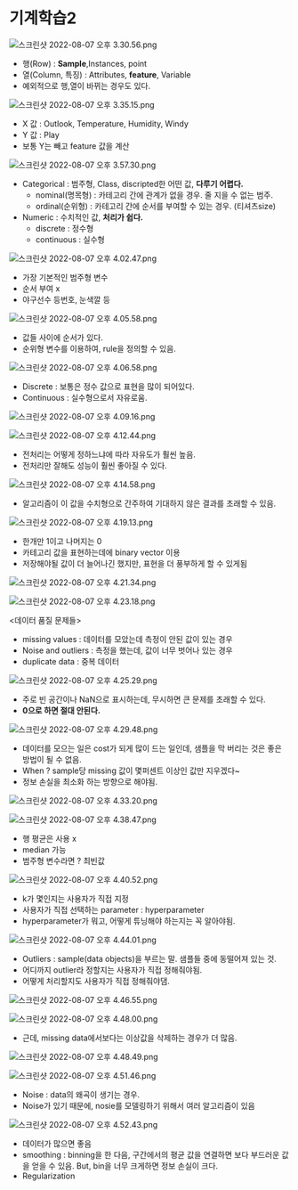 # 기계학습2

![스크린샷 2022-08-07 오후 3.30.56.png](%E1%84%80%E1%85%B5%E1%84%80%E1%85%A8%E1%84%92%E1%85%A1%E1%86%A8%E1%84%89%E1%85%B3%E1%86%B82%2037450d723f644675873e37ee07c3d85d/%25E1%2584%2589%25E1%2585%25B3%25E1%2584%258F%25E1%2585%25B3%25E1%2584%2585%25E1%2585%25B5%25E1%2586%25AB%25E1%2584%2589%25E1%2585%25A3%25E1%2586%25BA_2022-08-07_%25E1%2584%258B%25E1%2585%25A9%25E1%2584%2592%25E1%2585%25AE_3.30.56.png)

- 행(Row) : **Sample**,Instances, point
- 열(Column, 특징) :  Attributes, **feature**, Variable
- 예외적으로 행,열이 바뀌는 경우도 있다.

![스크린샷 2022-08-07 오후 3.35.15.png](%E1%84%80%E1%85%B5%E1%84%80%E1%85%A8%E1%84%92%E1%85%A1%E1%86%A8%E1%84%89%E1%85%B3%E1%86%B82%2037450d723f644675873e37ee07c3d85d/%25E1%2584%2589%25E1%2585%25B3%25E1%2584%258F%25E1%2585%25B3%25E1%2584%2585%25E1%2585%25B5%25E1%2586%25AB%25E1%2584%2589%25E1%2585%25A3%25E1%2586%25BA_2022-08-07_%25E1%2584%258B%25E1%2585%25A9%25E1%2584%2592%25E1%2585%25AE_3.35.15.png)

- X 값 : Outlook, Temperature, Humidity, Windy
- Y 값 : Play
- 보통 Y는 빼고 feature 값을 계산

![스크린샷 2022-08-07 오후 3.57.30.png](%E1%84%80%E1%85%B5%E1%84%80%E1%85%A8%E1%84%92%E1%85%A1%E1%86%A8%E1%84%89%E1%85%B3%E1%86%B82%2037450d723f644675873e37ee07c3d85d/%25E1%2584%2589%25E1%2585%25B3%25E1%2584%258F%25E1%2585%25B3%25E1%2584%2585%25E1%2585%25B5%25E1%2586%25AB%25E1%2584%2589%25E1%2585%25A3%25E1%2586%25BA_2022-08-07_%25E1%2584%258B%25E1%2585%25A9%25E1%2584%2592%25E1%2585%25AE_3.57.30.png)

- Categorical : 범주형, Class, discripted한 어떤 값, **다루기 어렵다.**
    - nominal(명목형) : 카테고리 간에 관계가 없을 경우. 줄 지을 수 없는 범주.
    - ordinal(순위형) : 카테고리 간에 순서를 부여할 수 있는 경우. (티셔츠size)
- Numeric : 수치적인 값, **처리가 쉽다.**
    - discrete : 정수형
    - continuous : 실수형

![스크린샷 2022-08-07 오후 4.02.47.png](%E1%84%80%E1%85%B5%E1%84%80%E1%85%A8%E1%84%92%E1%85%A1%E1%86%A8%E1%84%89%E1%85%B3%E1%86%B82%2037450d723f644675873e37ee07c3d85d/%25E1%2584%2589%25E1%2585%25B3%25E1%2584%258F%25E1%2585%25B3%25E1%2584%2585%25E1%2585%25B5%25E1%2586%25AB%25E1%2584%2589%25E1%2585%25A3%25E1%2586%25BA_2022-08-07_%25E1%2584%258B%25E1%2585%25A9%25E1%2584%2592%25E1%2585%25AE_4.02.47.png)

- 가장 기본적인 범주형 변수
- 순서 부여 x
- 야구선수 등번호, 눈색깔 등

![스크린샷 2022-08-07 오후 4.05.58.png](%E1%84%80%E1%85%B5%E1%84%80%E1%85%A8%E1%84%92%E1%85%A1%E1%86%A8%E1%84%89%E1%85%B3%E1%86%B82%2037450d723f644675873e37ee07c3d85d/%25E1%2584%2589%25E1%2585%25B3%25E1%2584%258F%25E1%2585%25B3%25E1%2584%2585%25E1%2585%25B5%25E1%2586%25AB%25E1%2584%2589%25E1%2585%25A3%25E1%2586%25BA_2022-08-07_%25E1%2584%258B%25E1%2585%25A9%25E1%2584%2592%25E1%2585%25AE_4.05.58.png)

- 값들 사이에 순서가 있다.
- 순위형 변수를 이용하여, rule을 정의할 수 있음.

![스크린샷 2022-08-07 오후 4.06.58.png](%E1%84%80%E1%85%B5%E1%84%80%E1%85%A8%E1%84%92%E1%85%A1%E1%86%A8%E1%84%89%E1%85%B3%E1%86%B82%2037450d723f644675873e37ee07c3d85d/%25E1%2584%2589%25E1%2585%25B3%25E1%2584%258F%25E1%2585%25B3%25E1%2584%2585%25E1%2585%25B5%25E1%2586%25AB%25E1%2584%2589%25E1%2585%25A3%25E1%2586%25BA_2022-08-07_%25E1%2584%258B%25E1%2585%25A9%25E1%2584%2592%25E1%2585%25AE_4.06.58.png)

- Discrete : 보통은 정수 값으로 표현을 많이 되어있다.
- Continuous : 실수형으로서 자유로움.

![스크린샷 2022-08-07 오후 4.09.16.png](%E1%84%80%E1%85%B5%E1%84%80%E1%85%A8%E1%84%92%E1%85%A1%E1%86%A8%E1%84%89%E1%85%B3%E1%86%B82%2037450d723f644675873e37ee07c3d85d/%25E1%2584%2589%25E1%2585%25B3%25E1%2584%258F%25E1%2585%25B3%25E1%2584%2585%25E1%2585%25B5%25E1%2586%25AB%25E1%2584%2589%25E1%2585%25A3%25E1%2586%25BA_2022-08-07_%25E1%2584%258B%25E1%2585%25A9%25E1%2584%2592%25E1%2585%25AE_4.09.16.png)

![스크린샷 2022-08-07 오후 4.12.44.png](%E1%84%80%E1%85%B5%E1%84%80%E1%85%A8%E1%84%92%E1%85%A1%E1%86%A8%E1%84%89%E1%85%B3%E1%86%B82%2037450d723f644675873e37ee07c3d85d/%25E1%2584%2589%25E1%2585%25B3%25E1%2584%258F%25E1%2585%25B3%25E1%2584%2585%25E1%2585%25B5%25E1%2586%25AB%25E1%2584%2589%25E1%2585%25A3%25E1%2586%25BA_2022-08-07_%25E1%2584%258B%25E1%2585%25A9%25E1%2584%2592%25E1%2585%25AE_4.12.44.png)

- 전처리는 어떻게 정하느냐에 따라 자유도가 훨씬 높음.
- 전처리만 잘해도 성능이 훨씬 좋아질 수 있다.

![스크린샷 2022-08-07 오후 4.14.58.png](%E1%84%80%E1%85%B5%E1%84%80%E1%85%A8%E1%84%92%E1%85%A1%E1%86%A8%E1%84%89%E1%85%B3%E1%86%B82%2037450d723f644675873e37ee07c3d85d/%25E1%2584%2589%25E1%2585%25B3%25E1%2584%258F%25E1%2585%25B3%25E1%2584%2585%25E1%2585%25B5%25E1%2586%25AB%25E1%2584%2589%25E1%2585%25A3%25E1%2586%25BA_2022-08-07_%25E1%2584%258B%25E1%2585%25A9%25E1%2584%2592%25E1%2585%25AE_4.14.58.png)

- 알고리즘이 이 값을 수치형으로 간주하여 기대하지 않은 결과를 초래할 수 있음.

![스크린샷 2022-08-07 오후 4.19.13.png](%E1%84%80%E1%85%B5%E1%84%80%E1%85%A8%E1%84%92%E1%85%A1%E1%86%A8%E1%84%89%E1%85%B3%E1%86%B82%2037450d723f644675873e37ee07c3d85d/%25E1%2584%2589%25E1%2585%25B3%25E1%2584%258F%25E1%2585%25B3%25E1%2584%2585%25E1%2585%25B5%25E1%2586%25AB%25E1%2584%2589%25E1%2585%25A3%25E1%2586%25BA_2022-08-07_%25E1%2584%258B%25E1%2585%25A9%25E1%2584%2592%25E1%2585%25AE_4.19.13.png)

- 한개만 1이고 나머지는 0
- 카테고리 값을 표현하는데에 binary vector 이용
- 저장해야될 값이 더 늘어나긴 했지만, 표현을 더 풍부하게 할 수 있게됨

![스크린샷 2022-08-07 오후 4.21.34.png](%E1%84%80%E1%85%B5%E1%84%80%E1%85%A8%E1%84%92%E1%85%A1%E1%86%A8%E1%84%89%E1%85%B3%E1%86%B82%2037450d723f644675873e37ee07c3d85d/%25E1%2584%2589%25E1%2585%25B3%25E1%2584%258F%25E1%2585%25B3%25E1%2584%2585%25E1%2585%25B5%25E1%2586%25AB%25E1%2584%2589%25E1%2585%25A3%25E1%2586%25BA_2022-08-07_%25E1%2584%258B%25E1%2585%25A9%25E1%2584%2592%25E1%2585%25AE_4.21.34.png)

![스크린샷 2022-08-07 오후 4.23.18.png](%E1%84%80%E1%85%B5%E1%84%80%E1%85%A8%E1%84%92%E1%85%A1%E1%86%A8%E1%84%89%E1%85%B3%E1%86%B82%2037450d723f644675873e37ee07c3d85d/%25E1%2584%2589%25E1%2585%25B3%25E1%2584%258F%25E1%2585%25B3%25E1%2584%2585%25E1%2585%25B5%25E1%2586%25AB%25E1%2584%2589%25E1%2585%25A3%25E1%2586%25BA_2022-08-07_%25E1%2584%258B%25E1%2585%25A9%25E1%2584%2592%25E1%2585%25AE_4.23.18.png)

<데이터 품질 문제들>

- missing values : 데이터를 모았는데 측정이 안된 값이 있는 경우
- Noise and outliers : 측정을 했는데, 값이 너무 벗어나 있는 경우
- duplicate data : 중복 데이터

![스크린샷 2022-08-07 오후 4.25.29.png](%E1%84%80%E1%85%B5%E1%84%80%E1%85%A8%E1%84%92%E1%85%A1%E1%86%A8%E1%84%89%E1%85%B3%E1%86%B82%2037450d723f644675873e37ee07c3d85d/%25E1%2584%2589%25E1%2585%25B3%25E1%2584%258F%25E1%2585%25B3%25E1%2584%2585%25E1%2585%25B5%25E1%2586%25AB%25E1%2584%2589%25E1%2585%25A3%25E1%2586%25BA_2022-08-07_%25E1%2584%258B%25E1%2585%25A9%25E1%2584%2592%25E1%2585%25AE_4.25.29.png)

- 주로 빈 공간이나 NaN으로 표시하는데, 무시하면 큰 문제를 초래할 수 있다.
- **0으로 하면 절대 안된다.**

![스크린샷 2022-08-07 오후 4.29.48.png](%E1%84%80%E1%85%B5%E1%84%80%E1%85%A8%E1%84%92%E1%85%A1%E1%86%A8%E1%84%89%E1%85%B3%E1%86%B82%2037450d723f644675873e37ee07c3d85d/%25E1%2584%2589%25E1%2585%25B3%25E1%2584%258F%25E1%2585%25B3%25E1%2584%2585%25E1%2585%25B5%25E1%2586%25AB%25E1%2584%2589%25E1%2585%25A3%25E1%2586%25BA_2022-08-07_%25E1%2584%258B%25E1%2585%25A9%25E1%2584%2592%25E1%2585%25AE_4.29.48.png)

- 데이터를 모으는 일은 cost가 되게 많이 드는 일인데, 샘플을 막 버리는 것은 좋은 방법이 될 수 없음.
- When ? sample당 missing 값이 몇퍼센트 이상인 값만 지우겠다~
- 정보 손실을 최소화 하는 방향으로 해야됨.

![스크린샷 2022-08-07 오후 4.33.20.png](%E1%84%80%E1%85%B5%E1%84%80%E1%85%A8%E1%84%92%E1%85%A1%E1%86%A8%E1%84%89%E1%85%B3%E1%86%B82%2037450d723f644675873e37ee07c3d85d/%25E1%2584%2589%25E1%2585%25B3%25E1%2584%258F%25E1%2585%25B3%25E1%2584%2585%25E1%2585%25B5%25E1%2586%25AB%25E1%2584%2589%25E1%2585%25A3%25E1%2586%25BA_2022-08-07_%25E1%2584%258B%25E1%2585%25A9%25E1%2584%2592%25E1%2585%25AE_4.33.20.png)

![스크린샷 2022-08-07 오후 4.38.47.png](%E1%84%80%E1%85%B5%E1%84%80%E1%85%A8%E1%84%92%E1%85%A1%E1%86%A8%E1%84%89%E1%85%B3%E1%86%B82%2037450d723f644675873e37ee07c3d85d/%25E1%2584%2589%25E1%2585%25B3%25E1%2584%258F%25E1%2585%25B3%25E1%2584%2585%25E1%2585%25B5%25E1%2586%25AB%25E1%2584%2589%25E1%2585%25A3%25E1%2586%25BA_2022-08-07_%25E1%2584%258B%25E1%2585%25A9%25E1%2584%2592%25E1%2585%25AE_4.38.47.png)

- 행 평균은 사용 x
- median 가능
- 범주형 변수라면 ? 최빈값

![스크린샷 2022-08-07 오후 4.40.52.png](%E1%84%80%E1%85%B5%E1%84%80%E1%85%A8%E1%84%92%E1%85%A1%E1%86%A8%E1%84%89%E1%85%B3%E1%86%B82%2037450d723f644675873e37ee07c3d85d/%25E1%2584%2589%25E1%2585%25B3%25E1%2584%258F%25E1%2585%25B3%25E1%2584%2585%25E1%2585%25B5%25E1%2586%25AB%25E1%2584%2589%25E1%2585%25A3%25E1%2586%25BA_2022-08-07_%25E1%2584%258B%25E1%2585%25A9%25E1%2584%2592%25E1%2585%25AE_4.40.52.png)

- k가 몇인지는 사용자가 직접 지정
- 사용자가 직접 선택하는 parameter : hyperparameter
- hyperparameter가 뭐고, 어떻게 튜닝해야 하는지는 꼭 알아야됨.

![스크린샷 2022-08-07 오후 4.44.01.png](%E1%84%80%E1%85%B5%E1%84%80%E1%85%A8%E1%84%92%E1%85%A1%E1%86%A8%E1%84%89%E1%85%B3%E1%86%B82%2037450d723f644675873e37ee07c3d85d/%25E1%2584%2589%25E1%2585%25B3%25E1%2584%258F%25E1%2585%25B3%25E1%2584%2585%25E1%2585%25B5%25E1%2586%25AB%25E1%2584%2589%25E1%2585%25A3%25E1%2586%25BA_2022-08-07_%25E1%2584%258B%25E1%2585%25A9%25E1%2584%2592%25E1%2585%25AE_4.44.01.png)

- Outliers : sample(data objects)을 부르는 말. 샘플들 중에 동떨어져 있는 것.
- 어디까지 outlier라 정할지는 사용자가 직접 정해줘야됨.
- 어떻게 처리할지도 사용자가 직접 정해줘야댐.

![스크린샷 2022-08-07 오후 4.46.55.png](%E1%84%80%E1%85%B5%E1%84%80%E1%85%A8%E1%84%92%E1%85%A1%E1%86%A8%E1%84%89%E1%85%B3%E1%86%B82%2037450d723f644675873e37ee07c3d85d/%25E1%2584%2589%25E1%2585%25B3%25E1%2584%258F%25E1%2585%25B3%25E1%2584%2585%25E1%2585%25B5%25E1%2586%25AB%25E1%2584%2589%25E1%2585%25A3%25E1%2586%25BA_2022-08-07_%25E1%2584%258B%25E1%2585%25A9%25E1%2584%2592%25E1%2585%25AE_4.46.55.png)

![스크린샷 2022-08-07 오후 4.48.00.png](%E1%84%80%E1%85%B5%E1%84%80%E1%85%A8%E1%84%92%E1%85%A1%E1%86%A8%E1%84%89%E1%85%B3%E1%86%B82%2037450d723f644675873e37ee07c3d85d/%25E1%2584%2589%25E1%2585%25B3%25E1%2584%258F%25E1%2585%25B3%25E1%2584%2585%25E1%2585%25B5%25E1%2586%25AB%25E1%2584%2589%25E1%2585%25A3%25E1%2586%25BA_2022-08-07_%25E1%2584%258B%25E1%2585%25A9%25E1%2584%2592%25E1%2585%25AE_4.48.00.png)

- 근데, missing data에서보다는 이상값을 삭제하는 경우가 더 많음.

![스크린샷 2022-08-07 오후 4.48.49.png](%E1%84%80%E1%85%B5%E1%84%80%E1%85%A8%E1%84%92%E1%85%A1%E1%86%A8%E1%84%89%E1%85%B3%E1%86%B82%2037450d723f644675873e37ee07c3d85d/%25E1%2584%2589%25E1%2585%25B3%25E1%2584%258F%25E1%2585%25B3%25E1%2584%2585%25E1%2585%25B5%25E1%2586%25AB%25E1%2584%2589%25E1%2585%25A3%25E1%2586%25BA_2022-08-07_%25E1%2584%258B%25E1%2585%25A9%25E1%2584%2592%25E1%2585%25AE_4.48.49.png)

![스크린샷 2022-08-07 오후 4.51.46.png](%E1%84%80%E1%85%B5%E1%84%80%E1%85%A8%E1%84%92%E1%85%A1%E1%86%A8%E1%84%89%E1%85%B3%E1%86%B82%2037450d723f644675873e37ee07c3d85d/%25E1%2584%2589%25E1%2585%25B3%25E1%2584%258F%25E1%2585%25B3%25E1%2584%2585%25E1%2585%25B5%25E1%2586%25AB%25E1%2584%2589%25E1%2585%25A3%25E1%2586%25BA_2022-08-07_%25E1%2584%258B%25E1%2585%25A9%25E1%2584%2592%25E1%2585%25AE_4.51.46.png)

- Noise : data의 왜곡이 생기는 경우.
- Noise가 있기 때문에, nosie를 모델링하기 위해서 여러 알고리즘이 있음

![스크린샷 2022-08-07 오후 4.52.43.png](%E1%84%80%E1%85%B5%E1%84%80%E1%85%A8%E1%84%92%E1%85%A1%E1%86%A8%E1%84%89%E1%85%B3%E1%86%B82%2037450d723f644675873e37ee07c3d85d/%25E1%2584%2589%25E1%2585%25B3%25E1%2584%258F%25E1%2585%25B3%25E1%2584%2585%25E1%2585%25B5%25E1%2586%25AB%25E1%2584%2589%25E1%2585%25A3%25E1%2586%25BA_2022-08-07_%25E1%2584%258B%25E1%2585%25A9%25E1%2584%2592%25E1%2585%25AE_4.52.43.png)

- 데이터가 많으면 좋음
- smoothing : binning을 한 다음, 구간에서의 평균 값을 연결하면 보다 부드러운 값을 얻을 수 있음. But, bin을 너무 크게하면 정보 손실이 크다.
- Regularization